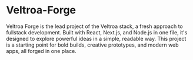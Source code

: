 # Veltroa-Forge
Veltroa Forge is the lead project of the Veltroa stack, a fresh approach to fullstack development. Built with React, Next.js, and Node.js in one file, it's designed to explore powerful ideas in a simple, readable way. This project is a starting point for bold builds, creative prototypes, and modern web apps, all forged in one place.
